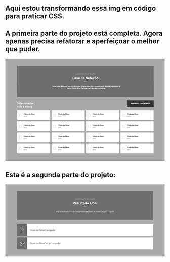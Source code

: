 ## Aqui estou transformando essa img em código para praticar CSS.

## A primeira parte do projeto está completa. Agora apenas precisa refatorar e aperfeiçoar o melhor que puder.

![img1](img/Copa-de-Filmes-img1.png)

## Esta é a segunda parte do projeto:

![img2](img/Copa-de-Filmes-img2.png)
